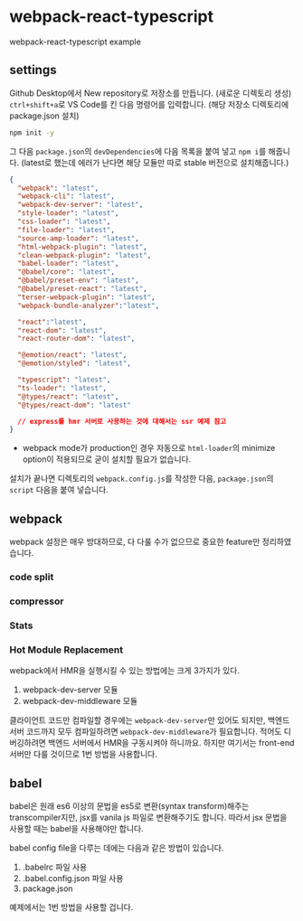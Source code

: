 # webpack-react-typescript
webpack-react-typescript example

##    settings
Github Desktop에서 New repository로 저장소를 만듭니다. (새로운 디렉토리 생성)
`ctrl+shift+a`로 VS Code를 킨 다음 명령어를 입력합니다. (해당 저장소 디렉토리에 package.json 설치)
```sh
npm init -y
```

그 다음 `package.json`의 `devDependencies`에 다음 목록을 붙여 넣고 `npm i`를 해줍니다.
(latest로 했는데 에러가 난다면 해당 모듈만 따로 stable 버전으로 설치해줍니다.)
```json
{
  "webpack": "latest",
  "webpack-cli": "latest",
  "webpack-dev-server": "latest",
  "style-loader": "latest",
  "css-loader": "latest",
  "file-loader": "latest",
  "source-amp-loader": "latest",
  "html-webpack-plugin": "latest",
  "clean-webpack-plugin": "latest",
  "babel-loader": "latest",
  "@babel/core": "latest",
  "@babel/preset-env": "latest",
  "@babel/preset-react": "latest",
  "terser-webpack-plugin": "latest",
  "webpack-bundle-analyzer":"latest",

  "react":"latest",
  "react-dom": "latest",
  "react-router-dom": "latest",

  "@emotion/react": "latest",
  "@emotion/styled": "latest",

  "typescript": "latest",
  "ts-loader": "latest",
  "@types/react": "latest",
  "@types/react-dom": "latest"

  // express를 hmr 서버로 사용하는 것에 대해서는 ssr 예제 참고
}
```

* webpack mode가 production인 경우 자동으로 `html-loader`의 minimize option이 적용되므로 굳이 설치할 필요가 없습니다.

설치가 끝나면 디렉토리의 `webpack.config.js`를 작성한 다음, `package.json`의 `script` 다음을 붙여 넣습니다.
`
`

##      webpack
webpack 설정은 매우 방대하므로, 다 다룰 수가 없으므로 중요한 feature만 정리하였습니다.

###     code split

###     compressor

###     Stats

###     Hot Module Replacement
webpack에서 HMR을 실행시킬 수 있는 방법에는 크게 3가지가 있다.
1.  webpack-dev-server 모듈
2.  webpack-dev-middleware 모듈

클라이언트 코드만 컴파일할 경우에는 `webpack-dev-server`만 있어도 되지만, 백엔드 서버 코드까지 모두 컴파일하려면 `webpack-dev-middleware`가 필요합니다. 적어도 디버깅하려면 백엔드 서버에서 HMR을 구동시켜야 하니까요. 하지만 여기서는 front-end 서버만 다룰 것이므로 1번 방법을 사용합니다.


##      babel
babel은 원래 es6 이상의 문법을 es5로 변환(syntax transform)해주는 transcompiler지만, jsx를 vanila js 파일로 변환해주기도 합니다. 따라서 jsx 문법을 사용할 때는 babel을 사용해야만 합니다.

babel config file을 다루는 데에는 다음과 같은 방법이 있습니다.
1.  .babelrc 파일 사용
2.  .babel.config.json 파일 사용
3.   package.json 

예제에서는 1번 방법을 사용할 겁니다.